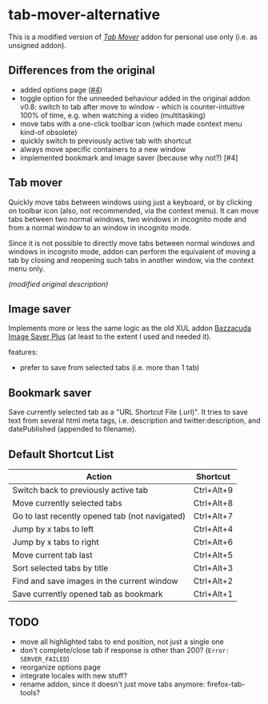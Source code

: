 # tab-mover-alternative

This is a modified version of [*Tab Mover*](https://code.guido-berhoerster.org/addons/firefox-addons/tab-mover/) addon for personal use only (i.e. as unsigned addon).


## Differences from the original

- added options page ([#4](https://github.com/wenereth-arkhilmor/tab-mover-alternative/pull/4))
- toggle option for the unneeded behaviour added in the original addon v0.8:
  switch to tab after move to window - which is counter-intuitive 100% of
  time, e.g. when watching a video (multitasking)
- move tabs with a one-click toolbar icon (which made context menu kind-of
  obsolete)
- quickly switch to previously active tab with shortcut
- always move specific containers to a new window
- implemented bookmark and image saver (because why not?) [#4]


## Tab mover

Quickly move tabs between windows using just a keyboard, or by clicking on
toolbar icon (also, not recommended, via the context menu). It can move tabs
between two normal windows, two windows in incognito mode and from a normal
window to an window in incognito mode.

Since it is not possible to directly move tabs between normal windows and
windows in incognito mode, addon can perform the equivalent of moving a tab by
closing and reopening such tabs in another window, via the context menu only.

*(modified original description)*


## Image saver

Implements more or less the same logic as the old XUL addon [Bazzacuda Image Saver
Plus](http://konbu.crz.jp/) (at least to the extent I used and needed it).

features:
- prefer to save from selected tabs (i.e. more than 1 tab)


## Bookmark saver

Save currently selected tab as a "URL Shortcut File (.url)". It tries to save
text from several html meta tags, i.e. description and twitter:description, and
datePublished (appended to filename).


## Default Shortcut List

Action | Shortcut
-------|----------
Switch back to previously active tab | Ctrl+Alt+9
Move currently selected tabs | Ctrl+Alt+8
Go to last recently opened tab (not navigated) | Ctrl+Alt+7
Jump by x tabs to left | Ctrl+Alt+4
Jump by x tabs to right | Ctrl+Alt+6
Move current tab last | Ctrl+Alt+5
Sort selected tabs by title | Ctrl+Alt+3
Find and save images in the current window | Ctrl+Alt+2
Save currently opened tab as bookmark | Ctrl+Alt+1


## TODO
- move all highlighted tabs to end position, not just a single one
- don't complete/close tab if response is other than 200? (`Error: SERVER_FAILED`)
- reorganize options page
- integrate locales with new stuff?
- rename addon, since it doesn't just move tabs anymore: firefox-tab-tools?
